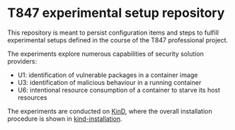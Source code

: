 # T847 experimental setup repository

This repository is meant to persist configuration items and steps to fulfill experimental setups defined in the course of the T847 professional project.

The experiments explore numerous capabilities of security solution providers:

- U1: identification of vulnerable packages in a container image
- U3: identification of malicious behaviour in a running container
- U6: intentional resource consumption of a container to starve its host resources

The experiments are conducted on [KinD](https://github.com/kubernetes-sigs/kind), where the overall installation procedure is shown in [kind-installation](kind-installation).
